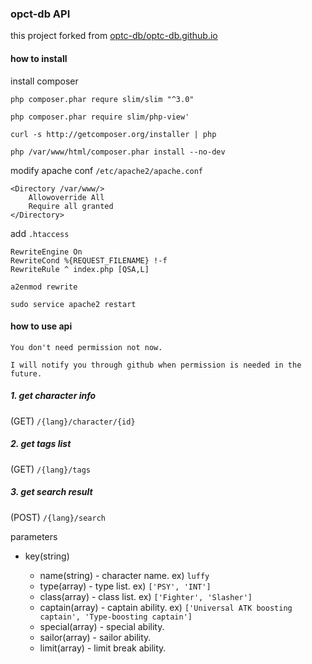 ### opct-db API 

this project forked from [optc-db/optc-db.github.io](https://github.com/optc-db/optc-db.github.io)
#### how to install

install composer

`php composer.phar requre slim/slim "^3.0"`

`php composer.phar require slim/php-view'`

`curl -s http://getcomposer.org/installer | php`

`php /var/www/html/composer.phar install --no-dev`


modify apache conf `/etc/apache2/apache.conf`
```
<Directory /var/www/>
    Allowoverride All
    Require all granted
</Directory>
```

add `.htaccess`
```
RewriteEngine On 
RewriteCond %{REQUEST_FILENAME} !-f 
RewriteRule ^ index.php [QSA,L]
```

`a2enmod rewrite`

`sudo service apache2 restart`

#### how to use api ###

```
You don't need permission not now. 

I will notify you through github when permission is needed in the future.
```

##### 1. get character info #####
(GET) `/{lang}/character/{id}`

##### 2. get tags list #####
(GET) `/{lang}/tags`

##### 3. get search result #####
(POST) `/{lang}/search`

parameters

* key(string)

  * name(string) - character name. ex) `luffy`
  * type(array) - type list. ex) `['PSY', 'INT']`
  * class(array) - class list. ex) `['Fighter', 'Slasher']`
  * captain(array) - captain ability. ex) `['Universal ATK boosting captain', 'Type-boosting captain']`
  * special(array) - special ability.
  * sailor(array) - sailor ability.
  * limit(array) - limit break ability.
